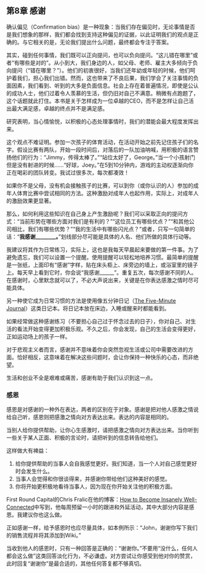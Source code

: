 ## 第8章 感谢
确认偏见（Confirmation bias）是一种现象：当我们存在偏见时，无论事情是否是我们想象的那样，我们都会找到支持这种偏见的证据，以此证明我们的观点是正确的。与它相关的是，无论我们提出什么问题，最终都会专注于答案。

其实，碰到任何事情，我们既可以正向提问，也可以负向提问。“这儿错在哪里”或者“有哪些是对的”。从小到大，我们身边的人，如父母、老师、雇主大多倾向于负向提问（“错在哪里？”）。他们的初衷很好，当我们还年幼或年轻的时候，他们呵护着我们，担心我们出错。然而，这也带来了不良后果，我们学会了关注事情的负面因素，我们看到、听到的大多是负面信息。社会上存在着普遍情况，即使是公认的成功人士，他们过着令人羡慕的生活，但仍旧对自己不满意。稍微有点跑题了，这个话题就此打住。本书是关于怎样成为一位卓越的CEO，而不是怎样让自己活出最大满足感，卓越的终点并不是满足感。

研究表明，当心情愉悦，以积极的心态处理事情时，我们的潜能会最大程度发挥出来。

这个观点不难证明。参加一次孩子的体育活动，在活动开始之前先记住孩子们的名字。假设比赛有两队，开始一段时间后，对落后的一队加油呐喊，用积极的语言赞扬他们的行为：“Jimmy，传得太棒了。”“站位太好了，George。”当一个小孩射门但是没有射进的时候……“好球，Joey。”在5到10分钟内，游戏的主动权逐渐向你正在喝彩的团队转变。我试过很多次，每次都凑效！

如果你不是父母，没有机会接触孩子的比赛，可以到你（或你认识的人）参加的成年人体育比赛中尝试相同的方法。这种激励对成年人也起作用，实际上，对成年人的激励效果更显著。

那么，如何利用这些知识在自己身上产生激励呢？我们可以采取正向的提问方式：“当前形势在哪些方面对我们是有利的？”“这位员工有哪些优点？”“和其他公司相比，我们有哪些优势？”“我的生活中有哪些闪光点？”或者，只写一句简单的话：“**我感谢________。**”划线部分尽可能是具体的人名、他们所做的具体行动等。

我建议将其作为日常练习，实际上，这也是我每天早晨起来要做的第一件事。为了避免遗忘，我们可以设置一个提醒。使用提醒可以轻松地培养习惯。最简单的提醒是一张纸，上面印有“感谢”字样，贴在床头柜上、床旁边的墙上，或浴室里的镜子上。每天早上看到它时，你会说“我感谢______”。重复五次，每次感谢不同的人。在感谢时，心里默念就可以了，不必大声说出来，关键是在你表达感激之情时尽可能具体。

另一种使它成为日常习惯的方法是使用像五分钟日记（[The Five-Minute Journal](https://www.amazon.com/Five-Minute-Journal-Happier-Minutes/dp/0991846206/ref=sr_1_2?ie=UTF8&qid=1531248905&sr=8-2&keywords=five+minute+journal)）这类日记本。将日记本放在床边，入睡或醒来时都能看到。

如果经常做这种感谢练习（不要担心自己过于怀念过去的日子），你对自己、对生活的看法开始变得更加积极乐观。不久之后，你会发现，自己的生活会变得更好，正如运动场上的孩子一样。

对于悲观主义者而言，感谢并不意味着你会突然忽视生活或公司中需要改进的方面。恰好相反，这意味着在解决这些问题时，会让你保持一种快乐的心态，而非绝望。

生活和创业不全是艰难或痛苦，感谢有助于我们认识到这一点。

### 感恩
感恩是对感谢的一种外在表达，两者的区别在于对象。感谢是把对他人感激之情说给自己听，感恩则把感激之情向对方表达出来。表达的内容是相同的。

当别人给你提供帮助，让你心生感激时，请把感激之情向对方表达出来。当你听到一些关于某人正面、积极的言论时，请把听到的信息转告给他们。

这样做大有裨益：
1.  给你提供帮助的当事人会自我感觉更好。我们知道，当一个人对自己感觉更好时会发生什么。
2.	当事人会觉得和你很谈得来，并感谢你带给他们这种美好的感觉。
3.	你将开始更积极地看待当事人，因为现在你开始关注他的积极方面。


First Round Capital的Chris Fralic在他的博客：[How to Become Insanely Well-Connected](http://firstround.com/review/how-to-become-insanely-well-connected/)中写到，他每周预留一小时的跟进和外延活动，其中大部分内容是感恩。我建议你也这么做。

正如感谢一样，给予感恩时也应尽量具体，如本例所示：“John，谢谢你写下我们的销售流程并将其添加到Wiki。”

当收到他人的感恩时，只有一种回答是正确的：“谢谢你。”不要用“没什么，任何人都会这么做”这类回答淡化行为，不必谦虚。对方尝试让你感受到他对你的赞赏，此时回复“谢谢你”是最合适的，其他任何答复都不够真切。
